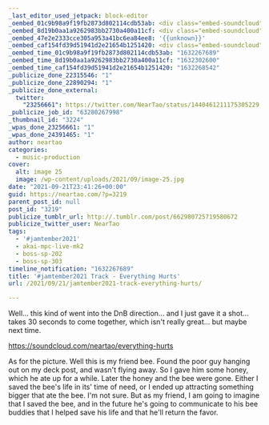 ```yaml
---
_last_editor_used_jetpack: block-editor
_oembed_01c9b98a9f19fb2873d802114cdb53ab: <div class="embed-soundcloud"><iframe title="Everything Hurts by NearTao" width="620" height="400" scrolling="no" frameborder="no" src="https://w.soundcloud.com/player/?visual=true&url=https%3A%2F%2Fapi.soundcloud.com%2Ftracks%2F1128859837&show_artwork=true&maxheight=930&maxwidth=620"></iframe></div>
_oembed_8d19b0aa1a9262983bb2730a400a11cf: <div class="embed-soundcloud"><iframe title="Everything Hurts by NearTao" width="500" height="400" scrolling="no" frameborder="no" src="https://w.soundcloud.com/player/?visual=true&url=https%3A%2F%2Fapi.soundcloud.com%2Ftracks%2F1128859837&show_artwork=true&maxheight=750&maxwidth=500"></iframe></div>
_oembed_47e2e2333cce305a953a41bc6ea84ee8: '{{unknown}}'
_oembed_caf154fd39d51941d2e21654b1251420: <div class="embed-soundcloud"><iframe title="Everything Hurts by NearTao" width="750" height="400" scrolling="no" frameborder="no" src="https://w.soundcloud.com/player/?visual=true&url=https%3A%2F%2Fapi.soundcloud.com%2Ftracks%2F1128859837&show_artwork=true&maxheight=1000&maxwidth=750"></iframe></div>
_oembed_time_01c9b98a9f19fb2873d802114cdb53ab: "1632267689"
_oembed_time_8d19b0aa1a9262983bb2730a400a11cf: "1632302600"
_oembed_time_caf154fd39d51941d2e21654b1251420: "1632268542"
_publicize_done_22315546: "1"
_publicize_done_22890294: "1"
_publicize_done_external:
  twitter:
    "23256661": https://twitter.com/NearTao/status/1440461211175305229
_publicize_job_id: "63280267998"
_thumbnail_id: "3224"
_wpas_done_23256661: "1"
_wpas_done_24391465: "1"
author: neartao
categories:
  - music-production
cover:
  alt: image 25
  image: /wp-content/uploads/2021/09/image-25.jpg
date: "2021-09-21T23:41:26+00:00"
guid: https://neartao.com/?p=3219
parent_post_id: null
post_id: "3219"
publicize_tumblr_url: http://.tumblr.com/post/662980725719580672
publicize_twitter_user: NearTao
tags:
  - '#jamtember2021'
  - akai-mpc-live-mk2
  - boss-sp-202
  - boss-sp-303
timeline_notification: "1632267689"
title: '#jamtember2021 Track - Everything Hurts'
url: /2021/09/21/jamtember2021-track-everything-hurts/

---
```

Well... this kind of went into the DnB direction... and I just gave it a shot... takes 30 seconds to come together, which isn't really great... but maybe next time.

https://soundcloud.com/neartao/everything-hurts

As for the picture. Well this is my friend bee. Found the poor guy hanging out on my deck post, and wasn't flying away. So I gave him some honey, which he ate up for a while. Later the honey and the bee were gone. Either I saved the bee's life in its' time of need, or I ended up attracting something bigger that ate the bee. I'm not sure. But as my friend, I am going to imagine that I saved the bee, and in the future he's going to communicate to his bee buddies that I helped save his life and that he'll return the favor.
